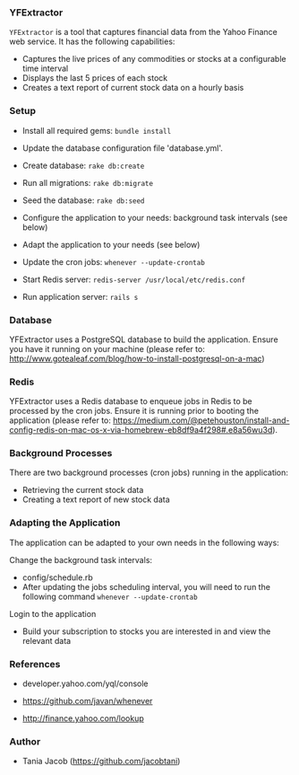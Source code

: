 ### YFExtractor
`YFExtractor` is a tool that captures financial data from the Yahoo Finance web service. It has the following capabilities:

* Captures the live prices of any commodities or stocks at a configurable time interval
* Displays the last 5 prices of each stock
* Creates a text report of current stock data on a hourly basis

### Setup 

* Install all required gems: `bundle install`

* Update the database configuration file 'database.yml'.

* Create database: `rake db:create`

* Run all migrations: `rake db:migrate`

* Seed the database: `rake db:seed`

* Configure the application to your needs: background task intervals (see below)

* Adapt the application to your needs (see below)

* Update the cron jobs: `whenever --update-crontab`

* Start Redis server: `redis-server /usr/local/etc/redis.conf`

* Run application server: `rails s`

### Database

YFExtractor uses a PostgreSQL database to build the application. Ensure you have it running on your machine (please refer to: http://www.gotealeaf.com/blog/how-to-install-postgresql-on-a-mac)

### Redis

YFExtractor uses a Redis database to enqueue jobs in Redis to be processed by the cron jobs. Ensure it is running prior to booting the application (please refer to: https://medium.com/@petehouston/install-and-config-redis-on-mac-os-x-via-homebrew-eb8df9a4f298#.e8a56wu3d).

### Background Processes

There are two background processes (cron jobs) running in the application:  
* Retrieving the current stock data 
* Creating a text report of new stock data

### Adapting the Application

The application can be adapted to your own needs in the following ways: 

Change the background task intervals:
* config/schedule.rb 
* After updating the jobs scheduling interval, you will need to run the following command `whenever --update-crontab`

Login to the application
* Build your subscription to stocks you are interested in and view the relevant data

### References

* developer.yahoo.com/yql/console

* https://github.com/javan/whenever

* http://finance.yahoo.com/lookup

### Author

* Tania Jacob (https://github.com/jacobtani)